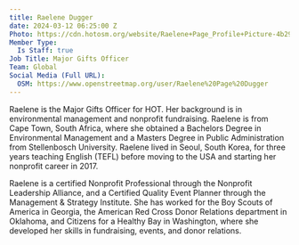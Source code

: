 ```yaml
---
title: Raelene Dugger
date: 2024-03-12 06:25:00 Z
Photo: https://cdn.hotosm.org/website/Raelene+Page_Profile+Picture-4b290d.png
Member Type:
  Is Staff: true
Job Title: Major Gifts Officer
Team: Global
Social Media (Full URL):
  OSM: https://www.openstreetmap.org/user/Raelene%20Page%20Dugger
---
```


Raelene is the Major Gifts Officer for HOT. Her background is in environmental management and nonprofit fundraising. Raelene is from Cape Town, South Africa, where she obtained a Bachelors Degree in Environmental Management and a Masters Degree in Public Administration from Stellenbosch University. Raelene lived in Seoul, South Korea, for three years teaching English (TEFL) before moving to the USA and starting her nonprofit career in 2017.

Raelene is a certified Nonprofit Professional through the Nonprofit Leadership Alliance, and a Certified Quality Event Planner through the Management & Strategy Institute. She has worked for the Boy Scouts of America in Georgia, the American Red Cross Donor Relations department in Oklahoma, and Citizens for a Healthy Bay in Washington, where she developed her skills in fundraising, events, and donor relations. 